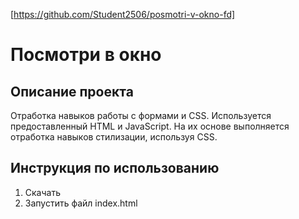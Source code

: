 [https://github.com/Student2506/posmotri-v-okno-fd]

# Посмотри в окно

## Описание проекта
Отработка навыков работы с формами и CSS.
Используется предоставленный HTML и JavaScript. На их основе выполняется отработка навыков стилизации, используя CSS.

## Инструкция по использованию
1. Скачать
2. Запустить файл index.html
